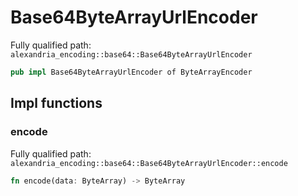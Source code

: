 # Base64ByteArrayUrlEncoder

Fully qualified path: `alexandria_encoding::base64::Base64ByteArrayUrlEncoder`

```rust
pub impl Base64ByteArrayUrlEncoder of ByteArrayEncoder
```

## Impl functions

### encode

Fully qualified path: `alexandria_encoding::base64::Base64ByteArrayUrlEncoder::encode`

```rust
fn encode(data: ByteArray) -> ByteArray
```


